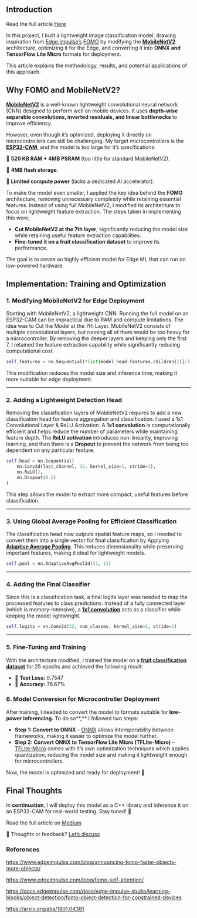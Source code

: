 
## **Introduction**
Read the full article [Here](https://medium.com/@eddyejembi/tiny-ml-bringing-ai-to-the-edge-9d89d7d779c4)

In this project, I built a lightweight image classification model, drawing inspiration from [Edge Impulse’s](https://edgeimpulse.com/) [FOMO](https://www.edgeimpulse.com/blog/announcing-fomo-faster-objects-more-objects/) by modifying the [**MobileNetV2**](https://arxiv.org/abs/1801.04381) architecture, optimizing it for the Edge, and converting it into **ONNX and TensorFlow Lite Micro** formats for deployment.

This article explains the methodology, results, and potential applications of this approach.

## **Why FOMO and MobileNetV2?**

[**MobileNetV2**](https://arxiv.org/abs/1801.04381) is a well-known lightweight convolutional neural network (CNN) designed to perform well on mobile devices. It uses **depth-wise separable convolutions, inverted residuals, and linear bottlenecks** to improve efficiency.

However, even though it’s optimized, deploying it directly on microcontrollers can still be challenging. My target microcontrollers is the [**ESP32-CAM**](https://docs.sunfounder.com/projects/galaxy-rvr/en/latest/hardware/cpn_esp_32_cam.html), and the model is too large for it’s specifications:

📌 **520 KB RAM + 4MB PSRAM** (too little for standard MobileNetV2).

📌 **4MB flash storage**.

📌 **Limited compute power** (lacks a dedicated AI accelerator).

To make the model even smaller, I applied the key idea behind the **FOMO** architecture, removing unnecessary complexity while retaining essential features. Instead of using full MobileNetV2, I modified its architecture to focus on lightweight feature extraction. The steps taken in implementing this were;

- **Cut MobileNetV2 at the 7th layer**, significantly reducing the model size while retaining useful feature extraction capabilities.
- **Fine-tuned it on a fruit classification dataset** to improve its performance.

The goal is to create an highly efficient model for Edge ML that can run on low-powered hardware.

## **Implementation: Training and Optimization**

### **1. Modifying MobileNetV2 for Edge Deployment**

Starting with MobileNetV2, a lightweight CNN. Running the full model on an ESP32-CAM can be impractical due to RAM and compute limitations. The idea was to Cut the Model at the 7th Layer. MobileNetV2 consists of multiple convolutional layers, but running all of them would be too heavy for a microcontroller. By removing the deeper layers and keeping only the first 7, I retained the feature extraction capability while significantly reducing computational cost.

```python
self.features = nn.Sequential(*list(model_head.features.children())[:7])
```

This modification reduces the model size and inference time, making it more suitable for edge deployment.

---

### **2. Adding a Lightweight Detection Head**

Removing the classification layers of MobileNetV2 requires to add a new classification head for feature aggregation and classification. I used a 1x1 Convolutional Layer & ReLU Activation. A **1x1 convolution** is computationally efficient and helps reduce the number of parameters while maintaining feature depth. The **ReLU activation** introduces non-linearity, improving learning, and then there is a **Dropout** to prevent the network from being too dependent on any particular feature.

```python
self.head = nn.Sequential(
    nn.Conv2d(last_channel, 32, kernel_size=1, stride=1),
    nn.ReLU(),
    nn.Dropout(0.5)
)
```

This step allows the model to extract more compact, useful features before classification.

---

### **3. Using Global Average Pooling for Efficient Classification**

The classification head now outputs spatial feature maps, so I needed to convert them into a single vector for final classification by Applying [**Adaptive Average Pooling**](https://stackoverflow.com/questions/58692476/what-is-adaptive-average-pooling-and-how-does-it-work). This reduces dimensionality while preserving important features, making it ideal for lightweight models.

```python
self.pool = nn.AdaptiveAvgPool2d((1, 1))
```

---

### **4. Adding the Final Classifier**

Since this is a classification task, a final logits layer was needed to map the processed features to class predictions. Instead of a fully connected layer (which is memory-intensive), a [**1x1 convolution**](https://stackoverflow.com/a/39367644) acts as a classifier while keeping the model lightweight.

```python
self.logits = nn.Conv2d(32, num_classes, kernel_size=1, stride=1)
```

---

### **5. Fine-Tuning and Training**

With the architecture modified, I trained the model on a [**fruit classification dataset**](https://www.kaggle.com/datasets/philschmid/tiny-fruit-object-detection) for 25 epochs and achieved the following result:

- 📌 **Test Loss:** 0.7547
- 📌 **Accuracy:** 76.67%

### **6. Model Conversion for Microcontroller Deployment**

After training, I needed to convert the model to formats suitable for **low-power inferencing.** To do so**,** I followed two steps:

- **Step 1: Convert to ONNX** – [ONNX](https://onnx.ai/) allows interoperability between frameworks, making it easier to optimize the model further.
- **Step 2: Convert ONNX to TensorFlow Lite Micro (TFLite-Micro)** – [TFLite-Micro](https://ai.google.dev/edge/litert/microcontrollers/overview) comes with it’s own optimization techniques which applies quantization, reducing the model size and making it lightweight enough for microcontrollers.

Now, the model is optimized and ready for deployment! 🚀

## **Final Thoughts**

In **continuation**, I will deploy this model as a C++ library and inference it on an ESP32-CAM for real-world testing. Stay tuned! 🚀

Read the full article on [Medium](https://medium.com/@eddyejembi/tiny-ml-bringing-ai-to-the-edge-9d89d7d779c4)

💬 Thoughts or feedback? [Let’s discuss](mailto:eddyejembi2018@gmail.com)

### References

https://www.edgeimpulse.com/blog/announcing-fomo-faster-objects-more-objects/

https://www.edgeimpulse.com/blog/fomo-self-attention/

https://docs.edgeimpulse.com/docs/edge-impulse-studio/learning-blocks/object-detection/fomo-object-detection-for-constrained-devices

https://arxiv.org/abs/1801.04381

